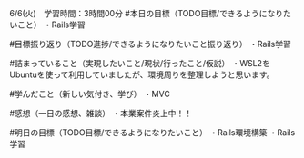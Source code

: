6/6(火)　学習時間：3時間00分
#本日の目標（TODO目標/できるようになりたいこと）
・Rails学習

#目標振り返り（TODO進捗/できるようになりたいこと振り返り）
・Rails学習

#詰まっていること（実現したいこと/現状/行ったこと/仮説）
・WSL2をUbuntuを使って利用していましたが、環境周りを整理しようと思います。

#学んだこと（新しい気付き、学び）
・MVC
 
#感想（一日の感想、雑談）
・本業案件炎上中！！

#明日の目標（TODO目標/できるようになりたいこと）
・Rails環境構築
・Rails学習
